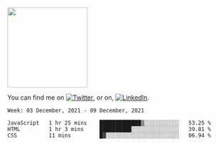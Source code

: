 <!-- ![visitors](https://visitor-badge.glitch.me/badge?page_id=page.id) -->

<img height="180em" src="https://github-readme-stats.vercel.app/api?username=alihernandez&show_icons=true&hide_border=true&&count_private=true&include_all_commits=true" />

<!-- Actual text -->

You can find me on [![Twitter][1.2]][1], or on, [![LinkedIn][2.2]][2].

<!-- Icons -->

[1.2]: http://i.imgur.com/wWzX9uB.png (twitter icon without padding)
[2.2]: https://raw.githubusercontent.com/MartinHeinz/MartinHeinz/master/linkedin-3-16.png (LinkedIn icon without padding)

<!-- Links to your social media accounts -->

[1]: https://twitter.com/phantomramen
[2]: https://www.linkedin.com/in/ali-hernandez-96b1b71a9/

<!--START_SECTION:waka-->
```text
Week: 03 December, 2021 - 09 December, 2021

JavaScript   1 hr 25 mins    █████████████▒░░░░░░░░░░░   53.25 % 
HTML         1 hr 3 mins     ██████████░░░░░░░░░░░░░░░   39.81 % 
CSS          11 mins         █▓░░░░░░░░░░░░░░░░░░░░░░░   06.94 % 
```
<!--END_SECTION:waka-->
